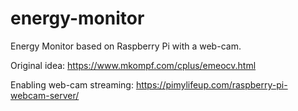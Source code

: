 # energy-monitor
Energy Monitor based on Raspberry Pi with a web-cam.

Original idea:
 https://www.mkompf.com/cplus/emeocv.html

Enabling web-cam streaming:
 https://pimylifeup.com/raspberry-pi-webcam-server/

